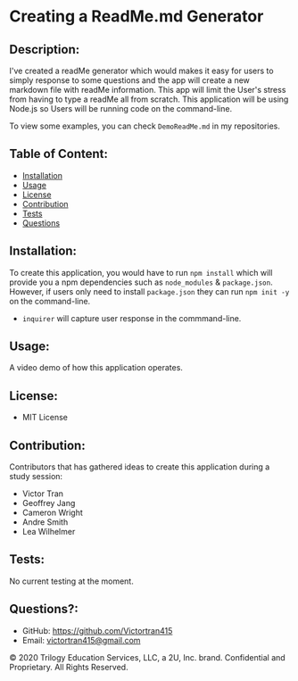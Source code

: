 # Creating a ReadMe.md Generator

## Description: 
I've created a readMe generator which would makes it easy for users to simply response to some questions and the app will create a new markdown file with readMe information. This app will limit the User's stress from having to type a readMe all from scratch. This application will be using Node.js so Users will be running code on the command-line.

To view some examples, you can check `DemoReadMe.md` in my repositories. 


## Table of Content:
- [Installation](#installation)
- [Usage](#usage)
- [License](#license)
- [Contribution](#contribution)
- [Tests](#tests)
- [Questions](#questions)

## Installation:
To create this application, you would have to run `npm install` which will provide you a npm dependencies such as `node_modules` & `package.json`. However, if users only need to install `package.json` they can run `npm init -y` on the command-line.
 - `inquirer` will capture user response in the commmand-line.

## Usage:
A video demo of how this application operates.


## License:
- MIT License

## Contribution:
Contributors that has gathered ideas to create this application during a study session:
- Victor Tran
- Geoffrey Jang
- Cameron Wright
- Andre Smith
- Lea Wilhelmer

## Tests:

No current testing at the moment.


## Questions?:
- GitHub: https://github.com/Victortran415
- Email: victortran415@gmail.com


© 2020 Trilogy Education Services, LLC, a 2U, Inc. brand. Confidential and Proprietary. All Rights Reserved.
